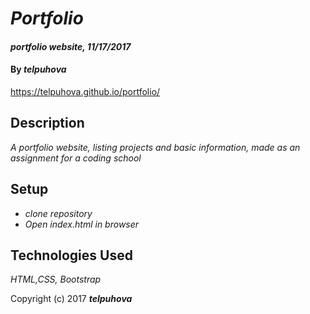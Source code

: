 # _Portfolio_

#### _portfolio website, 11/17/2017_

#### By _**telpuhova**_

https://telpuhova.github.io/portfolio/

## Description

_A portfolio website, listing projects and basic information, made as an assignment for a coding school_

## Setup

* _clone repository_
* _Open index.html in browser_

## Technologies Used

_HTML,CSS, Bootstrap_

Copyright (c) 2017 **_telpuhova_**
